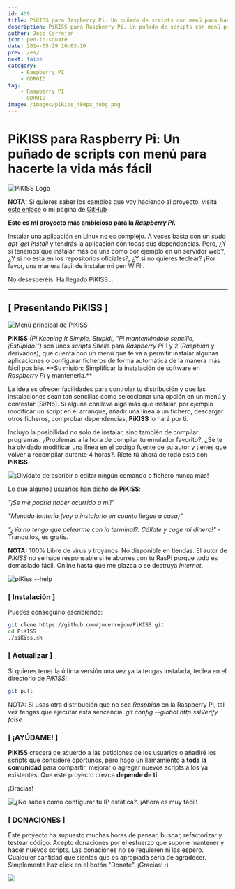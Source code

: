 ```yaml
---
id: 409
title: PiKISS para Raspberry Pi. Un puñado de scripts con menú para hacerte la vida más fácil
description: PiKISS para Raspberry Pi. Un puñado de scripts con menú para hacerte la vida más fácil
author: Jose Cerrejon
icon: pen-to-square
date: 2014-05-29 10:03:10
prev: /es/
next: false
category:
    - Raspberry PI
    - ODROID
tag:
    - Raspberry PI
    - ODROID
image: /images/pikiss_400px_nobg.png
---
```


# PiKISS para Raspberry Pi: Un puñado de scripts con menú para hacerte la vida más fácil

![PiKISS Logo](/images/pikiss_400px_nobg.png)

**NOTA:** Si quieres saber los cambios que voy haciendo al proyecto, visita [este enlace](https://raw.githubusercontent.com/jmcerrejon/PiKISS/master/CHANGELOG) o mi página de [GitHub](https://github.com/jmcerrejon)

**Este es mi proyecto más ambicioso para la _Raspberry Pi_.**

Instalar una aplicación en Linux no es complejo. A veces basta con un _sudo apt-get install_ y tendrás la aplicación con todas sus dependencias. Pero, ¿Y si tenemos que instalar más de una como por ejemplo en un servidor web?, ¿Y si no está en los repositorios oficiales?, ¿Y si no quieres teclear? ¡Por favor, una manera fácil de instalar mi pen WIFI!.

No desesperéis. Ha llegado PiKISS…

---

## [ Presentando PiKISS ]

![ Menú principal de PiKISS](/images/piKiss_02.png " Menú principal de PiKISS")

**PiKISS** _(Pi Keeping It Simple, Stupid!, "Pi manteniéndolo sencillo, ¡Estúpido!")_ son unos _scripts Shells_ para _Raspberry Pi_ 1 y 2 (_Raspbian_ y derivados), que cuenta con un menú que te va a permitir instalar algunas aplicaciones o configurar ficheros de forma automática de la manera más fácil posible. \*\*Su misión: Simplificar la instalación de software en _Raspberry Pi_ y mantenerla.\*\*

La idea es ofrecer facilidades para controlar tu distribución y que las instalaciones sean tan sencillas como seleccionar una opción en un menú y contestar [Si/No]. Si alguna conlleva algo más que instalar, por ejemplo modificar un script en el arranque, añadir una línea a un fichero, descargar otros ficheros, comprobar dependencias, **PiKISS** lo hará por ti.

Incluyo la posibilidad no solo de instalar, sino también de compilar programas. ¿Problemas a la hora de compilar tu emulador favorito?, ¿Se te ha olvidado modificar una línea en el código fuente de su autor y tienes que volver a recompilar durante 4 horas?. Ríete tú ahora de todo esto con **PiKISS**.

![¡Olvídate de escribir o editar ningún comando o fichero nunca más!](/images/piKiss_05.png "¡Olvídate de escribir o editar ningún comando o fichero nunca más!")

Lo que algunos usuarios han dicho de **PiKISS**:

_"¡Se me podría haber ocurrido a mí!"_

_"Menuda tontería (voy a instalarlo en cuanto llegue a casa)"_

_"¿Ya no tengo que pelearme con la terminal?. Cállate y coge mi dinero!"_ - Tranquilos, es gratis.

**NOTA:** 100% Libre de virus y troyanos. No disponible en tiendas. El autor de _PiKISS_ no se hace responsable si te aburres con tu RasPi porque todo es demasiado fácil. Online hasta que me plazca o se destruya _Internet_.

![piKiss --help](/images/piKiss_01.png "piKiss --help")

### [ Instalación ]

Puedes conseguirlo escribiendo:

```bash
git clone https://github.com/jmcerrejon/PiKISS.git
cd PiKISS
./piKiss.sh
```

### [ Actualizar ]

Si quieres tener la última versión una vez ya la tengas instalada, teclea en el directorio de _PiKISS_:

```bash
git pull
```

NOTA: Si usas otra distribución que no sea _Raspbian_ en la Raspberry Pi, tal vez tengas que ejecutar esta sencencia: _git config --global http.sslVerify false_

### [ ¡AYÚDAME! ]

**PiKISS** crecerá de acuerdo a las peticiones de los usuarios o añadiré los scripts que considere oportunos, pero hago un llamamiento a **toda la comunidad** para compartir, mejorar o agregar nuevos scripts a los ya existentes. Que este proyecto crezca **depende de tí**.

¡Gracias!

![¿No sabes como configurar tu IP estática?. ¡Ahora es muy fácil!](/images/piKiss_04.png "¿No sabes como configurar tu IP estática?. ¡Ahora es muy fácil!")

### [ DONACIONES ]

Este proyecto ha supuesto muchas horas de pensar, buscar, refactorizar y testear código. Acepto donaciones por el esfuerzo que supone mantener y hacer nuevos scripts. Las donaciones no se requieren ni las espero. Cualquier cantidad que sientas que es apropiada sería de agradecer. Simplemente haz click en el botón "Donate". ¡Gracias! :)

<a href="https://www.paypal.com/cgi-bin/webscr?cmd=_donations&business=ulysess%40gmail%2ecom&lc=GB&item_name=PiKISS%20proyect&currency_code=EUR&bn=PP%2dDonationsBF%3abtn_donate_SM%2egif%3aNonHosted"><img src="https://www.paypalobjects.com/en_GB/i/btn/btn_donate_SM.gif" /></a>
